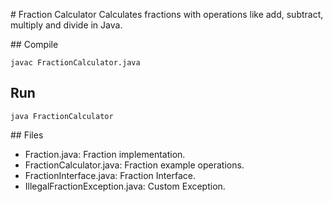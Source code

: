 # Fraction Calculator
Calculates fractions with operations like add, subtract, multiply and divide in Java.

## Compile
```
javac FractionCalculator.java
```

## Run
```
java FractionCalculator
```

## Files
- Fraction.java: Fraction implementation.
- FractionCalculator.java: Fraction example operations.
- FractionInterface.java: Fraction Interface.
- IllegalFractionException.java: Custom Exception.